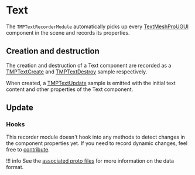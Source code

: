 # Text

The `TMPTextRecorderModule` automatically picks up every [TextMeshProUGUI](https://docs.unity3d.com/Packages/com.unity.textmeshpro@4.0/api/TMPro.TextMeshProUGUI.html) component in the scene and records its properties.

## Creation and destruction

The creation and destruction of a Text component are recorded as a [TMPTextCreate](../../../../file-format/proto-files/unity/ui/tmp_text.md#tmptextcreate) and [TMPTextDestroy](../../../../file-format/proto-files/unity/ui/tmp_text.md#tmptextdestroy) sample respectively.

When created, a [TMPTextUpdate](../../../../file-format/proto-files/unity/ui/tmp_text.md#tmptextupdate) sample is emitted with the initial text content and other properties of the Text component.

## Update

### Hooks

This recorder module doesn't hook into any methods to detect changes in the component properties yet. If you need to record dynamic changes, feel free to [contribute](../../../../contributing.md).

!!! info
    See the [associated proto files](../../../../file-format/proto-files/unity/ui/tmp_text.md) for more information on the data format.